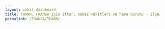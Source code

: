 ```yaml
---
layout: vakit_dashboard
title: THANN, FRANSA için iftar, namaz vakitleri ve hava durumu - ilçe/eyalet seç
permalink: /FRANSA/THANN/
---
```


<script type="text/javascript">
  var GLOBAL_COUNTRY = 'FRANSA';
  var GLOBAL_CITY = 'THANN';
  var GLOBAL_STATE = '';
  var lat = 72;
  var lon = 21;
</script>
